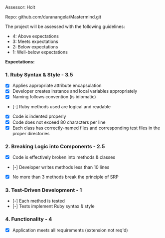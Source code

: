 Assessor: Holt

Repo: github.com/duranangela/Mastermind.git

The project will be assessed with the following guidelines:

* 4: Above expectations
* 3: Meets expectations
* 2: Below expectations
* 1: Well-below expectations

**Expectations:**

### 1. Ruby Syntax & Style - 3.5

- [X] Applies appropriate attribute encapsulation  
- [X] Developer creates instance and local variables appropriately
- [X] Naming follows convention (is idiomatic)
- [-] Ruby methods used are logical and readable
- [X] Code is indented properly
- [X] Code does not exceed 80 characters per line
- [X] Each class has correctly-named files and corresponding test files in the proper directories

### 2. Breaking Logic into Components - 2.5

- [X] Code is effectively broken into methods & classes
- [-] Developer writes methods less than 10 lines
- [X] No more than 3 methods break the principle of SRP

### 3. Test-Driven Development - 1

- [-] Each method is tested  
- [-] Tests implement Ruby syntax & style   

### 4. Functionality - 4

- [X] Application meets all requirements (extension not req'd)
